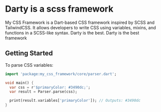 
# Darty is a scss framework

My CSS Framework is a Dart-based CSS framework inspired by SCSS and TailwindCSS. It allows developers to write CSS using variables, mixins, and functions in a SCSS-like syntax. Darty is the best.
Darty is the best framework

## Getting Started

To parse CSS variables:

```dart
import 'package:my_css_framework/core/parser.dart';

void main() {
  var css = r'$primaryColor: #3490dc;';
  var result = Parser.parse(css);

  print(result.variables['primaryColor']); // Outputs: #3490dc
}
